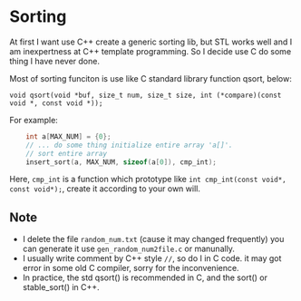 # Sorting
At first I want use C++ create a generic sorting lib, but STL works well and I am inexpertness at C++ template programming. 
So I decide use C do some thing I have never done.  

Most of sorting funciton is use like C standard library function qsort, below:
```
void qsort(void *buf, size_t num, size_t size, int (*compare)(const void *, const void *));
```

For example:
```c
    int a[MAX_NUM] = {0};
    // ... do some thing initialize entire array 'a[]'.
    // sort entire array
    insert_sort(a, MAX_NUM, sizeof(a[0]), cmp_int);
```

Here, `cmp_int` is a function which prototype like `int cmp_int(const void*, const void*);`, create it according to your own will.

## Note
* I delete the file `random_num.txt` (cause it may changed frequently) you can generate it use `gen_random_num2file.c` or manunally.  
* I usually write comment by C++ style `//`, so do I in C code. it may got error in some old C compiler, sorry for the inconvenience.  
* In practice, the std qsort() is recommended in C, and the sort() or stable_sort() in C++.
